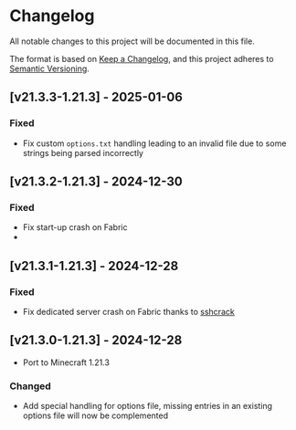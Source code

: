 # Changelog
All notable changes to this project will be documented in this file.

The format is based on [Keep a Changelog](https://keepachangelog.com/en/1.0.0/),
and this project adheres to [Semantic Versioning](https://semver.org/spec/v2.0.0.html).

## [v21.3.3-1.21.3] - 2025-01-06
### Fixed
- Fix custom `options.txt` handling leading to an invalid file due to some strings being parsed incorrectly

## [v21.3.2-1.21.3] - 2024-12-30
### Fixed
- Fix start-up crash on Fabric
- 
## [v21.3.1-1.21.3] - 2024-12-28
### Fixed
- Fix dedicated server crash on Fabric thanks to [sshcrack](https://github.com/sshcrack)

## [v21.3.0-1.21.3] - 2024-12-28
- Port to Minecraft 1.21.3
### Changed
- Add special handling for options file, missing entries in an existing options file will now be complemented
